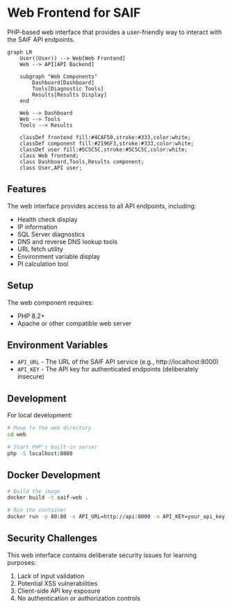 # Web Frontend for SAIF

PHP-based web interface that provides a user-friendly way to interact with the SAIF API endpoints.

```mermaid
graph LR
    User((User)) --> Web[Web Frontend]
    Web --> API[API Backend]
    
    subgraph "Web Components"
        Dashboard[Dashboard]
        Tools[Diagnostic Tools]
        Results[Results Display]
    end
    
    Web --> Dashboard
    Web --> Tools
    Tools --> Results
    
    classDef frontend fill:#4CAF50,stroke:#333,color:white;
    classDef component fill:#2196F3,stroke:#333,color:white;
    classDef user fill:#5C5C5C,stroke:#5C5C5C,color:white;
    class Web frontend;
    class Dashboard,Tools,Results component;
    class User,API user;
```

## Features

The web interface provides access to all API endpoints, including:

- Health check display
- IP information
- SQL Server diagnostics
- DNS and reverse DNS lookup tools
- URL fetch utility
- Environment variable display
- PI calculation tool

## Setup

The web component requires:
- PHP 8.2+
- Apache or other compatible web server

## Environment Variables

- `API_URL` - The URL of the SAIF API service (e.g., http://localhost:8000)
- `API_KEY` - The API key for authenticated endpoints (deliberately insecure)

## Development

For local development:

```bash
# Move to the web directory
cd web

# Start PHP's built-in server
php -S localhost:8080
```

## Docker Development

```bash
# Build the image
docker build -t saif-web .

# Run the container
docker run -p 80:80 -e API_URL=http://api:8000 -e API_KEY=your_api_key saif-web
```

## Security Challenges

This web interface contains deliberate security issues for learning purposes:

1. Lack of input validation
2. Potential XSS vulnerabilities
3. Client-side API key exposure
4. No authentication or authorization controls

